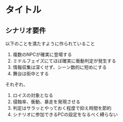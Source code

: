 # タイトル

## シナリオ要件

以下のことを満たすように作られていること

1. 複数のNPCが確実に登場する
1. ミドルフェイズにてほぼ確実に衝動判定が発生する
1. 情報収集は深くせず、シーン数的に短めにする
1. 舞台は街中とする

それぞれ、

1. ロイスの対象となる
1. 侵蝕率、衝動、暴走を発現させる
1. 判定はサラッとやっておく程度で抑え時間を節約
1. シナリオに参加できるPCの設定をなるべく縛らない

